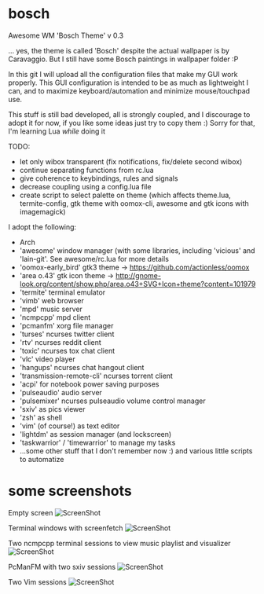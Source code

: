 # bosch
Awesome WM 'Bosch Theme'
v 0.3

... yes, the theme is called 'Bosch' despite the actual wallpaper is by Caravaggio. But I still have some Bosch paintings in wallpaper folder :P

In this git I will upload all the configuration files that make my GUI work properly.
This GUI configuration is intended to be as much as lightweight I can, and to maximize keyboard/automation and minimize mouse/touchpad use.

This stuff is still bad developed, all is strongly coupled, and I discourage to adopt it for now, if you like some ideas just try to copy them :)
Sorry for that, I'm learning Lua *while* doing it

TODO:
- let only wibox transparent (fix notifications, fix/delete second wibox)
- continue separating functions from rc.lua
- give coherence to keybindings, rules and signals
- decrease coupling using a config.lua file
- create script to select palette on theme (which affects theme.lua, termite-config, gtk theme with oomox-cli, awesome and gtk icons with imagemagick)


I adopt the following:
- Arch
- 'awesome' window manager (with some libraries, including 'vicious' and 'lain-git'. See awesome/rc.lua for more details
- 'oomox-early_bird' gtk3 theme -> https://github.com/actionless/oomox
- 'area o.43' gtk icon theme -> http://gnome-look.org/content/show.php/area.o43+SVG+Icon+theme?content=101979
- 'termite' terminal emulator
- 'vimb' web browser
- 'mpd' music server
- 'ncmpcpp' mpd client
- 'pcmanfm' xorg file manager
- 'turses' ncurses twitter client
- 'rtv' ncurses reddit client
- 'toxic' ncurses tox chat client
- 'vlc' video player
- 'hangups' ncurses chat hangout client
- 'transmission-remote-cli' ncurses torrent client
- 'acpi' for notebook power saving purposes
- 'pulseaudio' audio server
- 'pulsemixer' ncurses pulseaudio volume control manager
- 'sxiv' as pics viewer
- 'zsh' as shell
- 'vim' (of course!) as text editor
- 'lightdm' as session manager (and lockscreen)
- 'taskwarrior' / 'timewarrior' to manage my tasks
- ...some other stuff that I don't remember now :) and various little scripts to automatize

# some screenshots
Empty screen
![ScreenShot](https://raw.github.com/paoloap/bosch/master/screenshots/empty.png)

Terminal windows with screenfetch
![ScreenShot](https://raw.github.com/paoloap/bosch/master/screenshots/terminal.png)

Two ncmpcpp terminal sessions to view music playlist and visualizer
![ScreenShot](https://raw.github.com/paoloap/bosch/master/screenshots/ncmpcpp.png)

PcManFM with two sxiv sessions
![ScreenShot](https://raw.github.com/paoloap/bosch/master/screenshots/picview.png)

Two Vim sessions
![ScreenShot](https://raw.github.com/paoloap/bosch/master/screenshots/vim.png)


